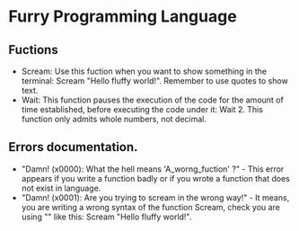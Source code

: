 # Furry Programming Language

## Fuctions
- Scream: Use this fuction when you want to show something in the terminal: Scream "Hello fluffy world!". Remember to use quotes to show text.
- Wait: This function pauses the execution of the code for the amount of time established, before executing the code under it: Wait 2. This function only admits whole numbers, not decimal.

## Errors documentation.
- "Damn! (x0000): What the hell means 'A_worng_fuction' ?" - This error appears if you write a function badly or if you wrote a function that does not exist in language. 
- "Damn! (x0001): Are you trying to scream in the wrong way!" - It means, you are writing a wrong syntax of the function Scream, check you are using "" like this: Scream "Hello fluffy world!".
